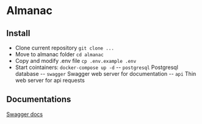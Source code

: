 # Almanac

## Install
 - Clone current repository `git clone ...`
 - Move to almanac folder `cd almanac`
 - Copy and modify .env file `cp .env.example .env`
 - Start cointainers: `docker-compose up -d`
  -- `postgresql` Postgresql database
  -- `swagger` Swagger web server for documentation
  -- `api` Thin web server for api requests

## Documentations
[Swagger docs](http://localhost:8080)
